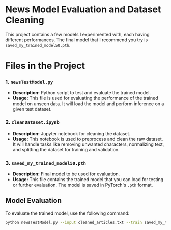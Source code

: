 # News Model Evaluation and Dataset Cleaning

This project contains a few models I experimented with, each having different performances. The final model that I recommend you try is `saved_my_trained_model50.pth`. 

# Files in the Project

### 1. `newsTestModel.py`
- **Description:** Python script to test and evaluate the trained model.
- **Usage:** This file is used for evaluating the performance of the trained model on unseen data. It will load the model and perform inference on a given test dataset.

### 2. `cleanDataset.ipynb`
- **Description:** Jupyter notebook for cleaning the dataset.
- **Usage:** This notebook is used to preprocess and clean the raw dataset. It will handle tasks like removing unwanted characters, normalizing text, and splitting the dataset for training and validation.

### 3. `saved_my_trained_model50.pth`
- **Description:** Final model to be used for evaluation.
- **Usage:** This file contains the trained model that you can load for testing or further evaluation. The model is saved in PyTorch's `.pth` format.


## Model Evaluation

To evaluate the trained model, use the following command: 

```bash
python newsTestModel.py --input cleaned_articles.txt --train saved_my_trained_model50.pth --evaluate --batch-size 64 --context-size 128 --n-embd 128 --n-head 4 --n-layer 4 --dropout 0.1


